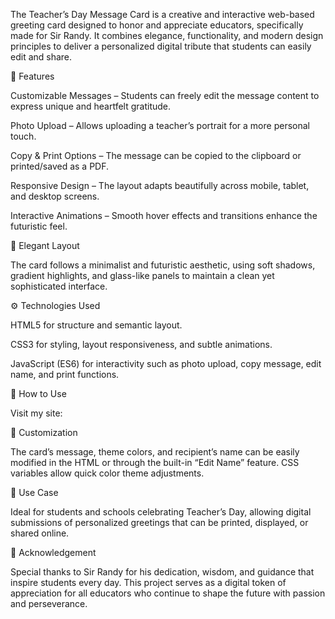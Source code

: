 The Teacher’s Day Message Card is a creative and interactive web-based greeting card designed to honor and appreciate educators, specifically made for Sir Randy. It combines elegance, functionality, and modern design principles to deliver a personalized digital tribute that students can easily edit and share.

🌟 Features

Customizable Messages – Students can freely edit the message content to express unique and heartfelt gratitude.

Photo Upload – Allows uploading a teacher’s portrait for a more personal touch.

Copy & Print Options – The message can be copied to the clipboard or printed/saved as a PDF.

Responsive Design – The layout adapts beautifully across mobile, tablet, and desktop screens.

Interactive Animations – Smooth hover effects and transitions enhance the futuristic feel.

🎨 Elegant Layout

The card follows a minimalist and futuristic aesthetic, using soft shadows, gradient highlights, and glass-like panels to maintain a clean yet sophisticated interface.

⚙️ Technologies Used

HTML5 for structure and semantic layout.

CSS3 for styling, layout responsiveness, and subtle animations.

JavaScript (ES6) for interactivity such as photo upload, copy message, edit name, and print functions.

🧭 How to Use

Visit my site: 

🧩 Customization

The card’s message, theme colors, and recipient’s name can be easily modified in the HTML or through the built-in “Edit Name” feature. CSS variables allow quick color theme adjustments.

💼 Use Case

Ideal for students and schools celebrating Teacher’s Day, allowing digital submissions of personalized greetings that can be printed, displayed, or shared online.

🙏 Acknowledgement

Special thanks to Sir Randy for his dedication, wisdom, and guidance that inspire students every day. This project serves as a digital token of appreciation for all educators who continue to shape the future with passion and perseverance.
